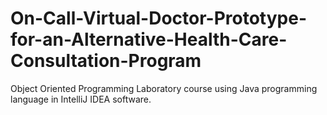 # On-Call-Virtual-Doctor-Prototype-for-an-Alternative-Health-Care-Consultation-Program
Object Oriented Programming Laboratory course using Java programming language in IntelliJ IDEA software.
